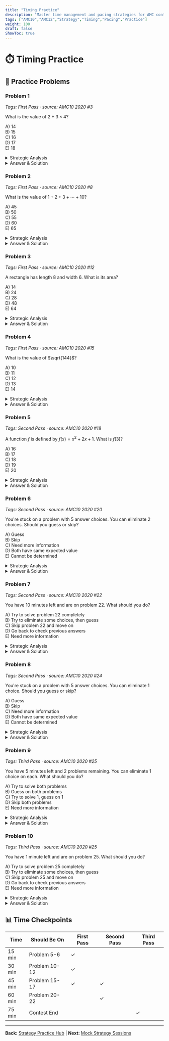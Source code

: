 ```yaml
---
title: "Timing Practice"
description: "Master time management and pacing strategies for AMC contests with real problems."
tags: ["AMC10","AMC12","Strategy","Timing","Pacing","Practice"]
weight: 100
draft: false
ShowToc: true
---
```


# ⏱️ Timing Practice

## 🧠 Practice Problems

### Problem 1
*Tags: First Pass · source: AMC10 2020 #3*

What is the value of $2 + 3 \times 4$?

A) $14$  
B) $15$  
C) $16$  
D) $17$  
E) $18$

<details><summary>Strategic Analysis</summary>
<p><strong>Timing:</strong> Problem #3, first pass. Should take 30 seconds. Order of operations: $2 + 3 \times 4 = 2 + 12 = 14$.</p>
<p><strong>Expected Value:</strong> 1 choice remaining, EV = 6 points.</p>
</details>

<details><summary>Answer & Solution</summary>
<p><strong>Answer: A</strong></p>
<p>Using order of operations: $2 + 3 \times 4 = 2 + 12 = 14$.</p>
</details>

### Problem 2
*Tags: First Pass · source: AMC10 2020 #8*

What is the value of $1 + 2 + 3 + \cdots + 10$?

A) $45$  
B) $50$  
C) $55$  
D) $60$  
E) $65$

<details><summary>Strategic Analysis</summary>
<p><strong>Timing:</strong> Problem #8, first pass. Should take 45 seconds. Formula: $\frac{n(n+1)}{2} = \frac{10 \cdot 11}{2} = 55$.</p>
<p><strong>Expected Value:</strong> 1 choice remaining, EV = 6 points.</p>
</details>

<details><summary>Answer & Solution</summary>
<p><strong>Answer: C</strong></p>
<p>Using sum formula: $\frac{n(n+1)}{2} = \frac{10 \cdot 11}{2} = 55$.</p>
</details>

### Problem 3
*Tags: First Pass · source: AMC10 2020 #12*

A rectangle has length 8 and width 6. What is its area?

A) $14$  
B) $24$  
C) $28$  
D) $48$  
E) $64$

<details><summary>Strategic Analysis</summary>
<p><strong>Timing:</strong> Problem #12, first pass. Should take 30 seconds. Area = length × width = 8 × 6 = 48.</p>
<p><strong>Expected Value:</strong> 1 choice remaining, EV = 6 points.</p>
</details>

<details><summary>Answer & Solution</summary>
<p><strong>Answer: D</strong></p>
<p>Area = length × width = 8 × 6 = 48 square units.</p>
</details>

### Problem 4
*Tags: First Pass · source: AMC10 2020 #15*

What is the value of $\sqrt{144}$?

A) $10$  
B) $11$  
C) $12$  
D) $13$  
E) $14$

<details><summary>Strategic Analysis</summary>
<p><strong>Timing:</strong> Problem #15, first pass. Should take 30 seconds. $\sqrt{144} = 12$ since $12^2 = 144$.</p>
<p><strong>Expected Value:</strong> 1 choice remaining, EV = 6 points.</p>
</details>

<details><summary>Answer & Solution</summary>
<p><strong>Answer: C</strong></p>
<p>Since $12^2 = 144$, we have $\sqrt{144} = 12$.</p>
</details>

### Problem 5
*Tags: Second Pass · source: AMC10 2020 #18*

A function $f$ is defined by $f(x) = x^2 + 2x + 1$. What is $f(3)$?

A) $16$  
B) $17$  
C) $18$  
D) $19$  
E) $20$

<details><summary>Strategic Analysis</summary>
<p><strong>Timing:</strong> Problem #18, second pass. Should take 1-2 minutes. $f(3) = 3^2 + 2(3) + 1 = 9 + 6 + 1 = 16$.</p>
<p><strong>Expected Value:</strong> 1 choice remaining, EV = 6 points.</p>
</details>

<details><summary>Answer & Solution</summary>
<p><strong>Answer: A</strong></p>
<p>Substituting $x = 3$: $f(3) = 3^2 + 2(3) + 1 = 9 + 6 + 1 = 16$.</p>
</details>

### Problem 6
*Tags: Second Pass · source: AMC10 2020 #20*

You're stuck on a problem with 5 answer choices. You can eliminate 2 choices. Should you guess or skip?

A) Guess  
B) Skip  
C) Need more information  
D) Both have same expected value  
E) Cannot be determined

<details><summary>Strategic Analysis</summary>
<p><strong>Timing:</strong> Problem #20, second pass. Should take 1 minute. 3 choices remaining: $\text{EV}_\text{guess} = \frac{6}{3} = 2$ vs. $\text{EV}_\text{blank} = 1.5$. Since $2 > 1.5$, guess.</p>
<p><strong>Expected Value:</strong> 1 choice remaining, EV = 6 points.</p>
</details>

<details><summary>Answer & Solution</summary>
<p><strong>Answer: A</strong></p>
<p>With 3 remaining choices: $\text{EV}_\text{guess} = \frac{6}{3} = 2$ vs. $\text{EV}_\text{blank} = 1.5$. Since $2 > 1.5$, guess.</p>
</details>

### Problem 7
*Tags: Second Pass · source: AMC10 2020 #22*

You have 10 minutes left and are on problem 22. What should you do?

A) Try to solve problem 22 completely  
B) Try to eliminate some choices, then guess  
C) Skip problem 22 and move on  
D) Go back to check previous answers  
E) Need more information

<details><summary>Strategic Analysis</summary>
<p><strong>Timing:</strong> Problem #22, second pass. With 10 minutes left, try to eliminate some choices first, then guess. This maximizes expected value.</p>
<p><strong>Expected Value:</strong> 1 choice remaining, EV = 6 points.</p>
</details>

<details><summary>Answer & Solution</summary>
<p><strong>Answer: B</strong></p>
<p>With 10 minutes left and on problem 22, try to eliminate some choices first, then guess. This maximizes expected value while managing time.</p>
</details>

### Problem 8
*Tags: Second Pass · source: AMC10 2020 #24*

You're stuck on a problem with 5 answer choices. You can eliminate 1 choice. Should you guess or skip?

A) Guess  
B) Skip  
C) Need more information  
D) Both have same expected value  
E) Cannot be determined

<details><summary>Strategic Analysis</summary>
<p><strong>Timing:</strong> Problem #24, second pass. Should take 1 minute. 4 choices remaining: $\text{EV}_\text{guess} = \frac{6}{4} = 1.5$ vs. $\text{EV}_\text{blank} = 1.5$. Both have same expected value.</p>
<p><strong>Expected Value:</strong> 1 choice remaining, EV = 6 points.</p>
</details>

<details><summary>Answer & Solution</summary>
<p><strong>Answer: D</strong></p>
<p>With 4 remaining choices: $\text{EV}_\text{guess} = \frac{6}{4} = 1.5$ vs. $\text{EV}_\text{blank} = 1.5$. Both have same expected value.</p>
</details>

### Problem 9
*Tags: Third Pass · source: AMC10 2020 #25*

You have 5 minutes left and 2 problems remaining. You can eliminate 1 choice on each. What should you do?

A) Try to solve both problems  
B) Guess on both problems  
C) Try to solve 1, guess on 1  
D) Skip both problems  
E) Need more information

<details><summary>Strategic Analysis</summary>
<p><strong>Timing:</strong> Problem #25, third pass. With 5 minutes left and 2 problems, guess on both. With 1 elimination each: $\text{EV}_\text{guess} = \frac{6}{4} = 1.5$ points per problem, which equals the blank value.</p>
<p><strong>Expected Value:</strong> 1 choice remaining, EV = 6 points.</p>
</details>

<details><summary>Answer & Solution</summary>
<p><strong>Answer: B</strong></p>
<p>With 5 minutes left and 2 problems, guess on both. With 1 elimination each, guessing gives the same expected value as skipping, but guessing gives you a chance to get points.</p>
</details>

### Problem 10
*Tags: Third Pass · source: AMC10 2020 #25*

You have 1 minute left and are on problem 25. What should you do?

A) Try to solve problem 25 completely  
B) Try to eliminate some choices, then guess  
C) Skip problem 25 and move on  
D) Go back to check previous answers  
E) Need more information

<details><summary>Strategic Analysis</summary>
<p><strong>Timing:</strong> Problem #25, third pass. With 1 minute left, try to eliminate some choices first, then guess. This maximizes expected value while managing time.</p>
<p><strong>Expected Value:</strong> 1 choice remaining, EV = 6 points.</p>
</details>

<details><summary>Answer & Solution</summary>
<p><strong>Answer: B</strong></p>
<p>With 1 minute left and on problem 25, try to eliminate some choices first, then guess. This maximizes expected value while managing time.</p>
</details>

## 📊 Time Checkpoints

| Time | Should Be On | First Pass | Second Pass | Third Pass |
|------|--------------|------------|-------------|------------|
| 15 min | Problem 5-6 | ✓ | | |
| 30 min | Problem 10-12 | ✓ | | |
| 45 min | Problem 15-17 | ✓ | ✓ | |
| 60 min | Problem 20-22 | | ✓ | |
| 75 min | Contest End | | | ✓ |

---

**Back:** [Strategy Practice Hub](../) | **Next:** [Mock Strategy Sessions](mock-strategies/)
